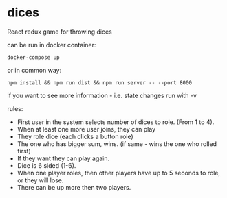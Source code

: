 # dices
React redux game for throwing dices

can be run in docker container:
```
docker-compose up
```

or in common way:
```
npm install && npm run dist && npm run server -- --port 8000
```

if you want to see more information - i.e. state changes run with -v 


rules:
- First user in the system selects number of dices to role. (From 1 to 4).
- When at least one more user joins, they can play
- They role dice (each clicks a button role)
- The one who has bigger sum, wins. (if same - wins the one who rolled first)
- If they want they can play again.
- Dice is 6 sided (1-6).
- When one player roles, then other players have up to 5 seconds to role, or they will lose.
- There can be up more then two players.
